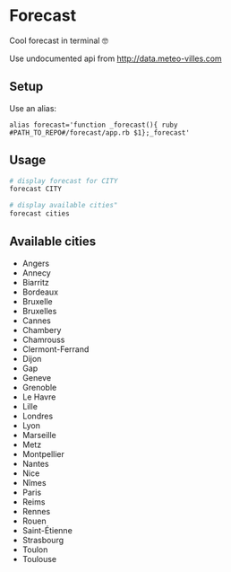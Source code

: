 # Forecast

Cool forecast in terminal 🤓

Use undocumented api from http://data.meteo-villes.com

## Setup

Use an alias:

```
alias forecast='function _forecast(){ ruby #PATH_TO_REPO#/forecast/app.rb $1};_forecast'
```

## Usage

```bash
# display forecast for CITY
forecast CITY

# display available cities"
forecast cities
```

## Available cities

- Angers
- Annecy
- Biarritz
- Bordeaux
- Bruxelle
- Bruxelles
- Cannes
- Chambery
- Chamrouss
- Clermont-Ferrand
- Dijon
- Gap
- Geneve
- Grenoble
- Le Havre
- Lille
- Londres
- Lyon
- Marseille
- Metz
- Montpellier
- Nantes
- Nice
- Nîmes
- Paris
- Reims
- Rennes
- Rouen
- Saint-Étienne
- Strasbourg
- Toulon
- Toulouse
